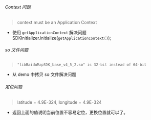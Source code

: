 
###### Context 问题

> context must be an Application Context

- 使用 `getApplicationContext` 解决问题
  SDKInitializer.initialize(`getApplicationContext()`);

###### so 文件问题

> `"libBaiduMapSDK_base_v4_5_2.so" is 32-bit instead of 64-bit`

- 从 demo 中拷贝 so 文件解决问题

###### 定位问题

> latitude = 4.9E-324, longitude = 4.9E-324

- 返回上面的值说明当前位置不容易定位，更换位置就可以了。